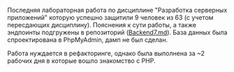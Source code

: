 Последняя лабораторная работа по дисциплине "Разработка серверных приложений" которую успешно защитили 9 человек из 63 (с учетом пересдающих дисциплину).
Пояснения к сути работы, а также эндпоинты подгружены в репозиторий ([Backend7.md](Backend7.md)).
База данных была спроектирована в PhpMyAdmin, дамп не был сделан.

Работа нуждается в рефакторинге, однако была выполнена за ~2 рабочих дня в которые вошло знакомство с PHP.
